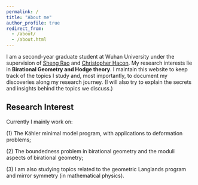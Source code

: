 ```yaml
---
permalink: /
title: "About me"
author_profile: true
redirect_from: 
  - /about/
  - /about.html
---
```


I am a second-year graduate student at Wuhan University under the supervision of [Sheng Rao](https://jszy.whu.edu.cn/raosheng/en/index/427596/list/index.htm) and [Christopher Hacon](https://www.math.utah.edu/~hacon/). My research interests lie in **Birational Geometry and Hodge theory**. I maintain this website to keep track of the topics I study and, most importantly, to document my discoveries along my research journey. (I will also try to explain the secrets and insights behind the topics we discuss.)


## Research Interest

Currently I mainly work on: 

(1) The Kähler minimal model program, with applications to deformation problems;

(2) The boundedness problem in birational geometry and the moduli aspects of birational geometry;

(3) I am also studying topics related to the geometric Langlands program and mirror symmetry (in mathematical physics).